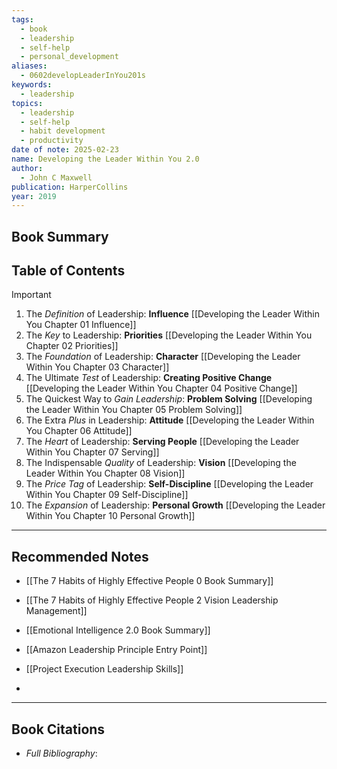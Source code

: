 ```yaml
---
tags:
  - book
  - leadership
  - self-help
  - personal_development
aliases:
  - 0602developLeaderInYou201s
keywords:
  - leadership
topics:
  - leadership
  - self-help
  - habit development
  - productivity
date of note: 2025-02-23
name: Developing the Leader Within You 2.0
author:
  - John C Maxwell
publication: HarperCollins
year: 2019
---
```


## Book Summary



## Table of Contents

>[!important]
> 1. The *Definition* of Leadership: **Influence** [[Developing the Leader Within You Chapter 01 Influence]]
> 2. The *Key* to Leadership: **Priorities** [[Developing the Leader Within You Chapter 02 Priorities]]
> 3. The *Foundation* of Leadership: **Character** [[Developing the Leader Within You Chapter 03 Character]]
> 4. The Ultimate *Test* of Leadership: **Creating Positive Change** [[Developing the Leader Within You Chapter 04 Positive Change]]
> 5. The Quickest Way to *Gain Leadership*: **Problem Solving** [[Developing the Leader Within You Chapter 05 Problem Solving]]
> 6. The Extra *Plus* in Leadership: **Attitude** [[Developing the Leader Within You Chapter 06 Attitude]]
> 7. The *Heart* of Leadership: **Serving People** [[Developing the Leader Within You Chapter 07 Serving]]
> 8. The Indispensable *Quality* of Leadership: **Vision** [[Developing the Leader Within You Chapter 08 Vision]]
> 9. The *Price Tag* of Leadership: **Self-Discipline** [[Developing the Leader Within You Chapter 09 Self-Discipline]]
> 10. The *Expansion* of Leadership: **Personal Growth** [[Developing the Leader Within You Chapter 10 Personal Growth]]
> 





-----------
##  Recommended Notes

- [[The 7 Habits of Highly Effective People 0 Book Summary]]
- [[The 7 Habits of Highly Effective People 2 Vision Leadership Management]]
- [[Emotional Intelligence 2.0 Book Summary]]

- [[Amazon Leadership Principle Entry Point]]
- [[Project Execution Leadership Skills]]
- 



----------
## Book Citations

- *Full Bibliography*:


